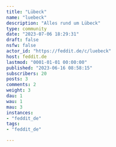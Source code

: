 ```yaml
---
title: "Lübeck" 
name: "luebeck"
description: "Alles rund um Lübeck"
type: community
date: "2023-07-06 18:29:31"
draft: false
nsfw: false
actor_id: "https://feddit.de/c/luebeck"
host: feddit.de
lastmod: "0001-01-01 00:00:00"
published: "2023-06-16 08:58:15"
subscribers: 20
posts: 3
comments: 2
weight: 3
dau: 1
wau: 1
mau: 3
instances:
- "feddit_de"
tags: 
- "feddit_de"

---
```

